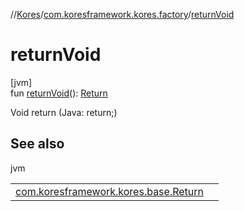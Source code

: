 //[Kores](../../index.md)/[com.koresframework.kores.factory](index.md)/[returnVoid](return-void.md)

# returnVoid

[jvm]\
fun [returnVoid](return-void.md)(): [Return](../com.koresframework.kores.base/-return/index.md)

Void return (Java: return;)

## See also

jvm

| | |
|---|---|
| [com.koresframework.kores.base.Return](../com.koresframework.kores.base/-return/index.md) |  |
